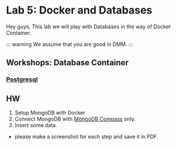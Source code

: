 # Lab 5: Docker and Databases

Hey guys, This lab we will play with Databases in the way of Docker Container.

::: warning
We assume that you are good in DMM.
:::

## Workshops: Database Container

### [Postgresql](./postgresql.md)

## HW
1. Setup MongoDB with Docker 
2. Connect MongoDB with [MongoDB Compass](https://www.mongodb.com/products/compass) only.
3. Insert some data.
* please make a screenshot for each step and save it in PDF.





<!-- ### [MongoDB]()
### [Redis]() -->